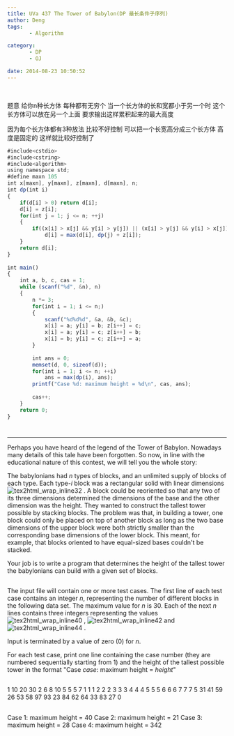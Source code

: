 ```yaml
---
title: UVa 437 The Tower of Babylon(DP 最长条件子序列)
author: Deng
tags: 
       - Algorithm

category: 
       - DP
       - OJ

date: 2014-08-23 10:50:52
---
```

﻿﻿

题意 给你n种长方体 每种都有无穷个 当一个长方体的长和宽都小于另一个时 这个长方体可以放在另一个上面 要求输出这样累积起来的最大高度

因为每个长方体都有3种放法 比较不好控制 可以把一个长宽高分成三个长方体 高度是固定的 这样就比较好控制了

```js 
#include<cstdio>  
#include<cstring>  
#include<algorithm>  
using namespace std;  
#define maxn 105  
int x[maxn], y[maxn], z[maxn], d[maxn], n;  
int dp(int i)  
{  
    if(d[i] > 0) return d[i];  
    d[i] = z[i];  
    for(int j = 1; j <= n; ++j)  
    {  
        if((x[i] > x[j] && y[i] > y[j]) || (x[i] > y[j] && y[i] > x[j]))  
            d[i] = max(d[i], dp(j) + z[i]);  
    }  
    return d[i];  
}  
  
int main()  
{  
    int a, b, c, cas = 1;  
    while (scanf("%d", &n), n)  
    {  
        n *= 3;  
        for(int i = 1; i <= n;)  
        {  
            scanf("%d%d%d", &a, &b, &c);  
            x[i] = a; y[i] = b; z[i++] = c;  
            x[i] = a; y[i] = c; z[i++] = b;  
            x[i] = b; y[i] = c; z[i++] = a;  
        }  
  
        int ans = 0;  
        memset(d, 0, sizeof(d));  
        for(int i = 1; i <= n; ++i)  
            ans = max(dp(i), ans);  
        printf("Case %d: maximum height = %d\n", cas, ans);  
  
        cas++;  
    }  
    return 0;  
}
```

#

****

Perhaps you have heard of the legend of the Tower of Babylon. Nowadays many details of this tale have been forgotten. So now, in line with the educational nature of this contest, we will tell you the whole story:

The babylonians had *n* types of blocks, and an unlimited supply of blocks of each type. Each type-*i* block was a rectangular solid with linear dimensions ![tex2html_wrap_inline32](../images/dge.org-external-4-437img1.gif.png) . A block could be reoriented so that any two of its three dimensions determined the dimensions of the base and the other dimension was the height. They wanted to construct the tallest tower possible by stacking blocks. The problem was that, in building a tower, one block could only be placed on top of another block as long as the two base dimensions of the upper block were both strictly smaller than the corresponding base dimensions of the lower block. This meant, for example, that blocks oriented to have equal-sized bases couldn't be stacked.

Your job is to write a program that determines the height of the tallest tower the babylonians can build with a given set of blocks.

##

The input file will contain one or more test cases. The first line of each test case contains an integer *n*, representing the number of different blocks in the following data set. The maximum value for *n* is 30. Each of the next *n* lines contains three integers representing the values ![tex2html_wrap_inline40](../images/dge.org-external-4-437img2.gif.png) , ![tex2html_wrap_inline42](../images/dge.org-external-4-437img3.gif.png) and ![tex2html_wrap_inline44](../images/dge.org-external-4-437img4.gif.png) .

Input is terminated by a value of zero (0) for *n*.

For each test case, print one line containing the case number (they are numbered sequentially starting from 1) and the height of the tallest possible tower in the format "Case *case*: maximum height = *height*"

##

1 10 20 30 2 6 8 10 5 5 5 7 1 1 1 2 2 2 3 3 3 4 4 4 5 5 5 6 6 6 7 7 7 5 31 41 59 26 53 58 97 93 23 84 62 64 33 83 27 0

##

Case 1: maximum height = 40 Case 2: maximum height = 21 Case 3: maximum height = 28 Case 4: maximum height = 342